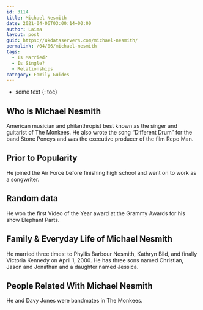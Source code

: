 ```yaml
---
id: 3114
title: Michael Nesmith
date: 2021-04-06T03:00:14+00:00
author: Laima
layout: post
guid: https://ukdataservers.com/michael-nesmith/
permalink: /04/06/michael-nesmith
tags:
  - Is Married?
  - Is Single?
  - Relationships
category: Family Guides
---
```


* some text
{: toc}


## Who is Michael Nesmith
                  
                  
                  
American musician and philanthropist best known as the singer and guitarist of The Monkees. He also wrote the song &#8220;Different Drum&#8221; for the band Stone Poneys and was the executive producer of the film Repo Man.
                  
              
            
              
            
                
                
                
## Prior to Popularity
                  
                  
                  
He joined the Air Force before finishing high school and went on to work as a songwriter.
                  
              
            
              
            
                
                
                
## Random data
                  
                  
                  
He won the first Video of the Year award at the Grammy Awards for his show Elephant Parts.
                  
              
            
              
            
                
                
                
## Family & Everyday Life of Michael Nesmith
                  
                  
                  
He married three times: to Phyllis Barbour Nesmith, Kathryn Bild, and finally Victoria Kennedy on April 1, 2000. He has three sons named Christian, Jason and Jonathan and a daughter named Jessica.
                  
              
            
              
            
                
                
                
## People Related With Michael Nesmith
                  
                  
                  
He and Davy Jones were bandmates in The Monkees.
                  
              
            
              
            
                
              
            
              
              
            
            
              
            
          
          
          